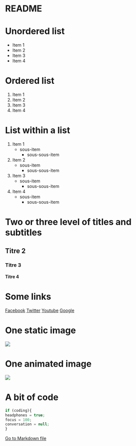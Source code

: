 # README

# Unordered list

- Item 1
- Item 2
- Item 3
- Item 4

# Ordered list

1. Item 1
2. Item 2
3. Item 3
4. Item 4

# List within a list

1. Item 1
   - sous-item
     - sous-sous-item
2. Item 2
   - sous-item
     - sous-sous-item
3. Item 3
   - sous-item
     - sous-sous-item
4. Item 4
   - sous-item
     - sous-sous-item

# Two or three level of titles and subtitles

## Titre 2

### Titre 3

#### Titre 4

# Some links

[Facebook](https://facebook.com)
[Twitter](https://twitter.com)
[Youtube](https://youtube.com)
[Google](https://google.com)

# One static image

![](https://images.unsplash.com/photo-1694732519038-dcc9379eb148?ixlib=rb-4.0.3&ixid=M3wxMjA3fDB8MHxwaG90by1wYWdlfHx8fGVufDB8fHx8fA%3D%3D&auto=format&fit=crop&w=870&q=80)

# One animated image

![](https://media.giphy.com/media/Dh5q0sShxgp13DwrvG/giphy.gif)

# A bit of code

```js
if (coding){  
headphones = true; 
focus = 100;
conversation = null;
}
```


[Go to Markdown file](./markdown-bryan.md)